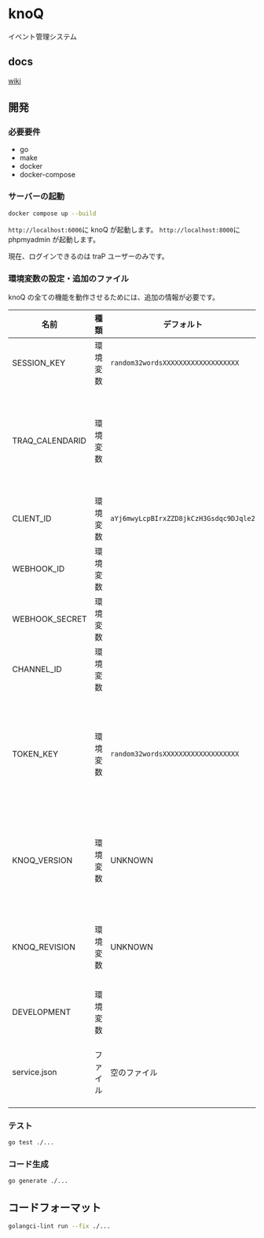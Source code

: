 # knoQ

イベント管理システム

## docs

[wiki](https://github.com/traPtitech/knoQ/wiki)

## 開発

### 必要要件

- go
- make
- docker
- docker-compose

### サーバーの起動

```bash
docker compose up --build
```

`http://localhost:6006`に knoQ が起動します。
`http://localhost:8000`に phpmyadmin が起動します。

現在、ログインできるのは traP ユーザーのみです。

### 環境変数の設定・追加のファイル

knoQ の全ての機能を動作させるためには、追加の情報が必要です。

| 名前            | 種類     | デフォルト                             | 説明                                                                       |
| --------------- | -------- | -------------------------------------- | -------------------------------------------------------------------------- |
| SESSION_KEY     | 環境変数 | `random32wordsXXXXXXXXXXXXXXXXXXX`     | session を暗号化するもの                                                   |
| TRAQ_CALENDARID | 環境変数 |                                        | 進捗部屋の提供元（公開されている google calendar の id なら何でもいい）    |
| CLIENT_ID       | 環境変数 | `aYj6mwyLcpBIrxZZD8jkCzH3Gsdqc9DJqle2` | 認証に必要                                                                 |
| WEBHOOK_ID      | 環境変数 |                                        | Bot 情報                                                                   |
| WEBHOOK_SECRET  | 環境変数 |                                        | Bot 情報                                                                   |
| CHANNEL_ID      | 環境変数 |                                        | Bot の送信先チャンネル                                                     |
| TOKEN_KEY       | 環境変数 | `random32wordsXXXXXXXXXXXXXXXXXXX`     | Token を暗号化する。長さ 32 文字のランダム文字列。存在しない場合はエラー。 |
| KNOQ_VERSION    | 環境変数 | UNKNOWN                                | knoQ のバージョン (github actions でイメージ作成時に指定)                  |
| KNOQ_REVISION   | 環境変数 | UNKNOWN                                | git の sha1 (github actions でイメージ作成時に指定)                        |
| DEVELOPMENT     | 環境変数 |                                        | 開発時かどうか                                                             |
| service.json    | ファイル | 空のファイル                           | google calendar api に必要（権限は必要なし）                               |

### テスト

```bash
go test ./...
```

### コード生成

```bash
go generate ./...
```

## コードフォーマット

```bash
golangci-lint run --fix ./...
```
